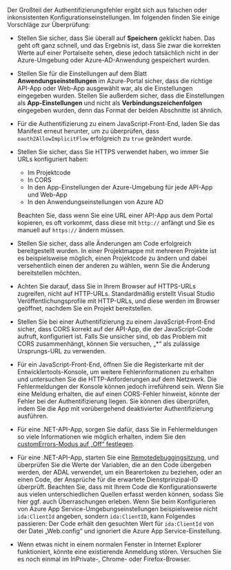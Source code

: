 Der Großteil der Authentifizierungsfehler ergibt sich aus falschen oder inkonsistenten Konfigurationseinstellungen. Im folgenden finden Sie einige Vorschläge zur Überprüfung:

* Stellen Sie sicher, dass Sie überall auf **Speichern** geklickt haben. Das geht oft ganz schnell, und das Ergebnis ist, dass Sie zwar die korrekten Werte auf einer Portalseite sehen, diese jedoch tatsächlich nicht in der Azure-Umgebung oder Azure-AD-Anwendung gespeichert wurden.
* Stellen Sie für die Einstellungen auf dem Blatt **Anwendungseinstellungen** im Azure-Portal sicher, dass die richtige API-App oder Web-App ausgewählt war, als die Einstellungen eingegeben wurden. Stellen Sie außerdem sicher, dass die Einstellungen als **App-Einstellungen** und nicht als **Verbindungszeichenfolgen** eingegeben wurden, denn das Format der beiden Abschnitte ist ähnlich.
* Für die Authentifizierung zu einem JavaScript-Front-End, laden Sie das Manifest erneut herunter, um zu überprüfen, dass `oauth2AllowImplicitFlow` erfolgreich zu `true` geändert wurde.
* Stellen Sie sicher, dass Sie HTTPS verwendet haben, wo immer Sie URLs konfiguriert haben:

	* Im Projektcode
	* In CORS
	* In den App-Einstellungen der Azure-Umgebung für jede API-App und Web-App
	* In den Anwendungseinstellungen von Azure AD
	
	Beachten Sie, dass wenn Sie eine URL einer API-App aus dem Portal kopieren, es oft vorkommt, dass diese mit `http://` anfängt und Sie es manuell auf `https://` ändern müssen.

* Stellen Sie sicher, dass alle Änderungen am Code erfolgreich bereitgestellt wurden. In einer Projektmappe mit mehreren Projekte ist es beispielsweise möglich, einen Projektcode zu ändern und dabei versehentlich einen der anderen zu wählen, wenn Sie die Änderung bereitstellen möchten.
* Achten Sie darauf, dass Sie in Ihrem Browser auf HTTPS-URLs zugreifen, nicht auf HTTP-URLs. Standardmäßig erstellt Visual Studio Veröffentlichungsprofile mit HTTP-URLs, und diese werden im Browser geöffnet, nachdem Sie ein Projekt bereitstellen.
* Stellen Sie bei einer Authentifizierung zu einem JavaScript-Front-End sicher, dass CORS korrekt auf der API-App, die der JavaScript-Code aufruft, konfiguriert ist. Falls Sie unsicher sind, ob das Problem mit CORS zusammenhängt, können Sie versuchen, „*“ als zulässige Ursprungs-URL zu verwenden.
* Für ein JavaScript-Front-End, öffnen Sie die Registerkarte mit der Entwicklertools-Konsole, um weitere Fehlerinformationen zu erhalten und untersuchen Sie die HTTP-Anforderungen auf dem Netzwerk. Die Fehlermeldungen der Konsole können jedoch irreführend sein. Wenn Sie eine Meldung erhalten, die auf einen CORS-Fehler hinweist, könnte der Fehler bei der Authentifizierung liegen. Sie können dies überprüfen, indem Sie die App mit vorübergehend deaktivierter Authentifizierung ausführen.
* Für eine .NET-API-App, sorgen Sie dafür, dass Sie in Fehlermeldungen so viele Informationen wie möglich erhalten, indem Sie den [customErrors-Modus auf „Off“ festlegen](../app-service-web/web-sites-dotnet-troubleshoot-visual-studio.md#remoteview).
* Für eine .NET-API-App, starten Sie eine [Remotedebuggingsitzung](../app-service-web/web-sites-dotnet-troubleshoot-visual-studio.md#remotedebug), und überprüfen Sie die Werte der Variablen, die an den Code übergeben werden, der ADAL verwendet, um ein Bearertoken zu beziehen, oder an einen Code, der Ansprüche für die erwartete Dienstprinzipal-ID überprüft. Beachten Sie, dass mit Ihrem Code die Konfigurationswerte aus vielen unterschiedlichen Quellen erfasst werden können, sodass Sie hier ggf. auch Überraschungen erleben. Wenn Sie beim Konfigurieren von Azure App Service-Umgebungseinstellungen beispielsweise nicht `ida:ClientId` angeben, sondern `ida:ClientID`, kann Folgendes passieren: Der Code erhält den gesuchten Wert für `ida:ClientId` von der Datei „Web.config“ und ignoriert die Azure App Service-Einstellung. 
* Wenn etwas nicht in einem normalen Fenster in Internet Explorer funktioniert, könnte eine existierende Anmeldung stören. Versuchen Sie es noch einmal im InPrivate-, Chrome- oder Firefox-Browser.

<!---HONumber=AcomDC_0309_2016-->